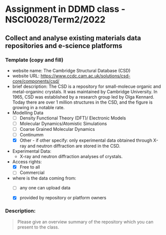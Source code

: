 # Assignment in DDMD class - NSCI0028/Term2/2022

## Collect and analyse existing materials data repositories and e-science platforms 

### Template (copy and fill) 
* website name: The Cambridge Structural Database (CSD)
* website URL: https://www.ccdc.cam.ac.uk/solutions/csd-core/components/csd/
* brief description: The CSD is a repository for small-molecue organic and metal-organinc crystals. It was maintained by Cambridge University. In 1965, CSD was established by a research group led by Olga Kennard. Today there are over 1 million structures in the CSD, and the figure is growing in a notable rate.
* Modelling Data 
  - [ ] Density Functional Theory (DFT)/ Electronic Models
  - [ ] Molecular Dynamics/Atomistic Simulations
  - [ ] Coarse Grained Molecular Dynamics
  - [ ] Continumm 
  - [X] Other
        - if other specify: only experimental data obtained through X-ray and neutron diffraction are stored in the CSD.
* Experimental Data: 
  *  X-ray and neutron diffraction analyses of crystals.
* Access rights: 
  - [X] Free to all 
  - [ ] Commercial 
* where is the data coming from:  
  - [ ] any one can upload data 
  - [X] provided by repository or platform owners
 
 
 ### Description:
> Please give an overview summary of the repository which you can present to the class. 
